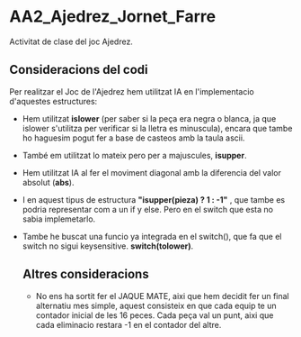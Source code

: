 # AA2_Ajedrez_Jornet_Farre
Activitat de clase del joc Ajedrez.

## Consideracions del codi
Per realitzar el Joc de l'Ajedrez hem utilitzat IA en l'implementacio d'aquestes estructures:
- Hem utilitzat **islower** (per saber si la peça era negra o blanca, ja que islower s'utilitza per verificar si la lletra es minuscula), encara que tambe ho haguesim pogut fer a base de casteos amb la taula ascii.
- També em utilitzat lo mateix pero per a majuscules, **isupper**.
- Hem utilitzat IA al fer el moviment diagonal amb la diferencia del valor absolut (**abs**).
- I en aquest tipus de estructura **"isupper(pieza) ? 1 : -1"** , que tambe es podria representar com a un if y else. Pero en el switch que esta no sabia implemetarlo.
- Tambe he buscat una funcio ya integrada en el switch(), que fa que el switch no sigui keysensitive. **switch(tolower)**.

  ## Altres consideracions
  - No ens ha sortit fer el JAQUE MATE, aixi que hem decidit fer un final alternatiu mes simple, aquest consisteix en que cada equip te un contador inicial de les 16 peces. Cada peça val un punt, aixi que cada eliminacio restara -1 en el contador del altre.

